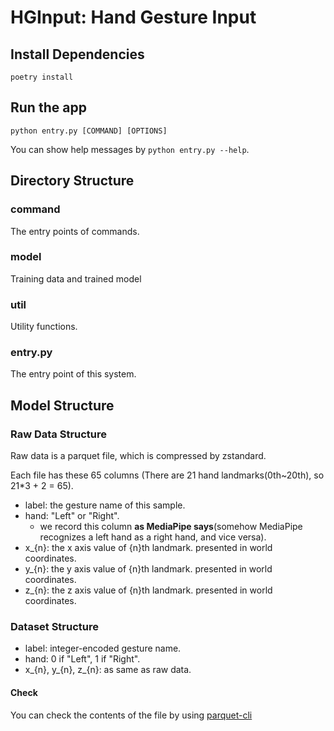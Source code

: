# HGInput: Hand Gesture Input

## Install Dependencies

```shell
poetry install
```

## Run the app

```shell
python entry.py [COMMAND] [OPTIONS]
```

You can show help messages by `python entry.py --help`.

## Directory Structure

### command

The entry points of commands.

### model

Training data and trained model

### util

Utility functions.

### entry.py

The entry point of this system.

## Model Structure

### Raw Data Structure

Raw data is a parquet file, which is compressed by zstandard.

Each file has these 65 columns (There are 21 hand landmarks(0th~20th), so 21*3 + 2 = 65).

- label: the gesture name of this sample.
- hand: "Left" or "Right".
  - we record this column **as MediaPipe says**(somehow MediaPipe recognizes a left hand as a right hand, and vice versa).
- x_{n}: the x axis value of {n}th landmark. presented in world coordinates.
- y_{n}: the y axis value of {n}th landmark. presented in world coordinates.
- z_{n}: the z axis value of {n}th landmark. presented in world coordinates.

### Dataset Structure

- label: integer-encoded gesture name.
- hand: 0 if "Left", 1 if "Right".
- x_{n}, y_{n}, z_{n}: as same as raw data.

#### Check

You can check the contents of the file by using [parquet-cli](https://github.com/chhantyal/parquet-cli)

